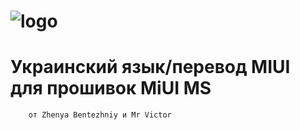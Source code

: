 # ![logo](https://i.imgur.com/btvipaY.png)

# Украинский язык/перевод MIUI для прошивок MiUI MS
        от Zhenya Bentezhniy и Mr Victor
